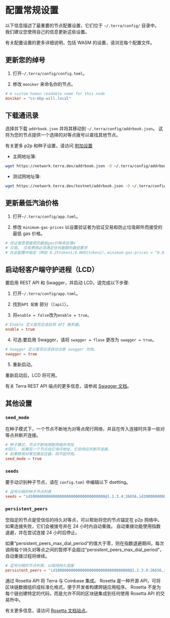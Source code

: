 # 配置常规设置

以下信息描述了最重要的节点配置设置，它们位于 `~/.terra/config/` 目录中。 我们建议您使用自己的信息更新这些设置。

有关配置设置的更多详细说明，包括 WASM 的设置，请浏览每个配置文件。

## 更新您的绰号

1. 打开`~/.terra/config/config.toml`。

2. 修改 `moniker` 来命名你的节点。 

```toml
# A custom human readable name for this node
moniker = "cx-mbp-will.local"
```

## 下载通讯录

选择并下载 `addrbook.json` 并将其移动到 `~/.terra/config/addrbook.json`。 这将为您的节点提供一个选择的对等点拨号以查找其他节点。

有关更多 p2p 和种子设置，请访问 [附加设置](#additional-settings)

- 主网地址簿: 

```bash
wget https://network.terra.dev/addrbook.json -O ~/.terra/config/addrbook.json
```

- 测试网地址簿: 

```bash
wget https://network.terra.dev/testnet/addrbook.json -O ~/.terra/config/addrbook.json
```

## 更新最低汽油价格

1. 打开`~/.terra/config/app.toml`。

2. 修改 `minimum-gas-prices` 以设置验证者为验证交易和防止垃圾邮件而接受的最低 gas 价格。

``` toml
# 验证者愿意接受的最低gas价格来处理a
# 交易。 交易费用必须满足任何面额的最低要求
# 在此配置中指定（例如 0.25token1;0.0001token2）。minimum-gas-prices = "0.01133uluna,0.15uusd,0.104938usdr,169.77ukrw,428.571umnt,0.125ueur,0.98ucny,16.37ujpy,0.11ugbp,10.88uinr,0.19ucad,0.14uchf,0.19uaud,0.2usgd,4.62uthb,1.25usek,1.25unok,0.9udkk,2180.0uidr,7.6uphp,1.17uhkd"
```


## 启动轻客户端守护进程（LCD）

要启用 REST API 和 Swagger，并启动 LCD，请完成以下步骤:

1. 打开`~/.terra/config/app.toml`。

2. 找到`API 配置` 部分（`[api]`）。

3. 将`enable = false`改为`enable = true`。

``` toml
# Enable 定义是否应该启用 API 服务器。
enable = true
```

4. 可选:要启用 Swagger，请将 `swagger = flase` 更改为 `swagger = true`。

``` toml
# Swagger 定义是否应该自动注册 swagger 文档。
swagger = true
```
5. 重新启动。

重新启动后，LCD 将可用。

有关 Terra REST API 端点的更多信息，请参阅 [Swagger 文档](https://lcd.terra.dev/swagger/)。

## 其他设置

### `seed_mode`

在种子模式下，一个节点不断地为对等点爬行网络，并且在传入连接时共享一些对等点并断开连接。

``` toml
# 种子模式，节点不断地爬取网络并寻找
#同行。 如果另一个节点向它询问地址，它会响应并断开连接。
# 如果禁用对等交换反应器，则不起作用。
seed_mode = true
```

### `seeds`

要手动识别种子节点，请在 `config.toml` 中编辑以下 dsetting。

``` toml
# 逗号分隔的种子节点列表 
seeds = "id100000000000000000000000000000000@1.2.3.4:26656,id200000000000000000000000000000000@2.3.4.5:4444"
```

### `persistent_peers`

您指定的节点是受信任的持久对等点，可以帮助将您的节点锚定在 p2p 网络中。 如果连接失败，它们会被拨号并在 24 小时内自动重拨。 自动重拨功能使用指数退避，并在尝试连接 24 小时后停止。

如果“persistent_peers_max_dial_period”的值大于零，则在指数退避期间，每次调用每个持久对等点之间的暂停不会超过“persistent_peers_max_dial_period”，自动重拨过程将继续。

``` toml
# 逗号分隔的节点列表，以保持持久连接 
persistent_peers = "id100000000000000000000000000000000@1.2.3.4:26656,id200000000000000000000000000000000@2.3.4.5:26656"
```

通过 Rosetta API 将 Terra 与 Coinbase 集成。 Rosetta 是一种开源 API，可将区块链数据组织成标准化格式，便于开发者构建跨链应用程序。 Rosetta 不是为每个链创建特定的代码，而是允许不同的区块链集成到任何使用 Rosetta API 的交易所中。

有关更多信息，请访问 [Rosetta 文档站点](https://www.rosetta-api.org/docs/welcome.html)。 
